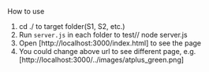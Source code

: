 How to use
1. cd ./ to target folder(S1, S2, etc.)
2. Run `server.js` in each folder to test// node server.js
3. Open [http://localhost:3000/index.html] to see the page
4. You could change above url to see different page, e.g. [http://localhost:3000/../images/atplus_green.png]

